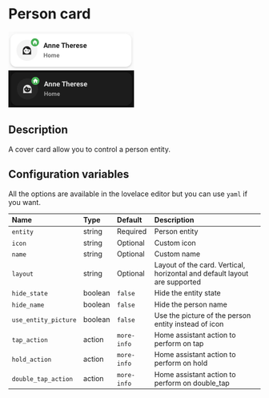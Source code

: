 # Person card

![Person light](../images/person-light.png)
![Person dark](../images/person-dark.png)

## Description

A cover card allow you to control a person entity.

## Configuration variables

All the options are available in the lovelace editor but you can use `yaml` if you want.

| Name                 | Type    | Default     | Description                                                               |
| :------------------- | :------ | :---------- | :------------------------------------------------------------------------ |
| `entity`             | string  | Required    | Person entity                                                             |
| `icon`               | string  | Optional    | Custom icon                                                               |
| `name`               | string  | Optional    | Custom name                                                               |
| `layout`             | string  | Optional    | Layout of the card. Vertical, horizontal and default layout are supported |
| `hide_state`         | boolean | `false`     | Hide the entity state                                                     |
| `hide_name`          | boolean | `false`     | Hide the person name                                                      |
| `use_entity_picture` | boolean | `false`     | Use the picture of the person entity instead of icon                      |
| `tap_action`         | action  | `more-info` | Home assistant action to perform on tap                                   |
| `hold_action`        | action  | `more-info` | Home assistant action to perform on hold                                  |
| `double_tap_action`  | action  | `more-info` | Home assistant action to perform on double_tap                            |
